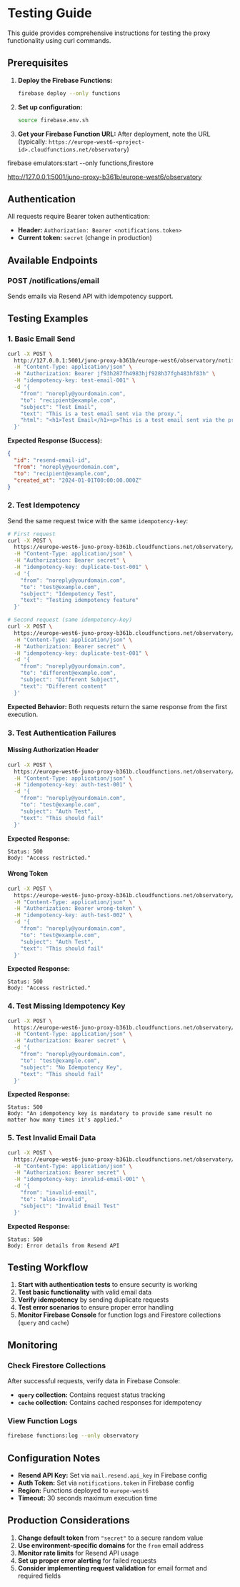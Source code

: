 # Testing Guide

This guide provides comprehensive instructions for testing the proxy functionality using curl commands.

## Prerequisites

1. **Deploy the Firebase Functions:**
   ```bash
   firebase deploy --only functions
   ```

2. **Set up configuration:**
   ```bash
   source firebase.env.sh
   ```

3. **Get your Firebase Function URL:**
   After deployment, note the URL (typically: `https://europe-west6-<project-id>.cloudfunctions.net/observatory`)

firebase emulators:start --only functions,firestore

   http://127.0.0.1:5001/juno-proxy-b361b/europe-west6/observatory
   

## Authentication

All requests require Bearer token authentication:
- **Header:** `Authorization: Bearer <notifications.token>`
- **Current token:** `secret` (change in production)

## Available Endpoints

### POST /notifications/email

Sends emails via Resend API with idempotency support.

## Testing Examples

### 1. Basic Email Send

```bash
curl -X POST \
  http://127.0.0.1:5001/juno-proxy-b361b/europe-west6/observatory/notifications/email \
  -H "Content-Type: application/json" \
  -H "Authorization: Bearer jf93h287fh4983hjf928h37fgh483hf83h" \
  -H "idempotency-key: test-email-001" \
  -d '{
    "from": "noreply@yourdomain.com",
    "to": "recipient@example.com",
    "subject": "Test Email",
    "text": "This is a test email sent via the proxy.",
    "html": "<h1>Test Email</h1><p>This is a test email sent via the proxy.</p>"
  }'
```

**Expected Response (Success):**
```json
{
  "id": "resend-email-id",
  "from": "noreply@yourdomain.com",
  "to": "recipient@example.com",
  "created_at": "2024-01-01T00:00:00.000Z"
}
```

### 2. Test Idempotency

Send the same request twice with the same `idempotency-key`:

```bash
# First request
curl -X POST \
  https://europe-west6-juno-proxy-b361b.cloudfunctions.net/observatory/notifications/email \
  -H "Content-Type: application/json" \
  -H "Authorization: Bearer secret" \
  -H "idempotency-key: duplicate-test-001" \
  -d '{
    "from": "noreply@yourdomain.com",
    "to": "test@example.com",
    "subject": "Idempotency Test",
    "text": "Testing idempotency feature"
  }'

# Second request (same idempotency-key)
curl -X POST \
  https://europe-west6-juno-proxy-b361b.cloudfunctions.net/observatory/notifications/email \
  -H "Content-Type: application/json" \
  -H "Authorization: Bearer secret" \
  -H "idempotency-key: duplicate-test-001" \
  -d '{
    "from": "noreply@yourdomain.com",
    "to": "different@example.com",
    "subject": "Different Subject",
    "text": "Different content"
  }'
```

**Expected Behavior:** Both requests return the same response from the first execution.

### 3. Test Authentication Failures

#### Missing Authorization Header
```bash
curl -X POST \
  https://europe-west6-juno-proxy-b361b.cloudfunctions.net/observatory/notifications/email \
  -H "Content-Type: application/json" \
  -H "idempotency-key: auth-test-001" \
  -d '{
    "from": "noreply@yourdomain.com",
    "to": "test@example.com",
    "subject": "Auth Test",
    "text": "This should fail"
  }'
```

**Expected Response:**
```
Status: 500
Body: "Access restricted."
```

#### Wrong Token
```bash
curl -X POST \
  https://europe-west6-juno-proxy-b361b.cloudfunctions.net/observatory/notifications/email \
  -H "Content-Type: application/json" \
  -H "Authorization: Bearer wrong-token" \
  -H "idempotency-key: auth-test-002" \
  -d '{
    "from": "noreply@yourdomain.com",
    "to": "test@example.com",
    "subject": "Auth Test",
    "text": "This should fail"
  }'
```

**Expected Response:**
```
Status: 500
Body: "Access restricted."
```

### 4. Test Missing Idempotency Key

```bash
curl -X POST \
  https://europe-west6-juno-proxy-b361b.cloudfunctions.net/observatory/notifications/email \
  -H "Content-Type: application/json" \
  -H "Authorization: Bearer secret" \
  -d '{
    "from": "noreply@yourdomain.com",
    "to": "test@example.com",
    "subject": "No Idempotency Key",
    "text": "This should fail"
  }'
```

**Expected Response:**
```
Status: 500
Body: "An idempotency key is mandatory to provide same result no matter how many times it's applied."
```

### 5. Test Invalid Email Data

```bash
curl -X POST \
  https://europe-west6-juno-proxy-b361b.cloudfunctions.net/observatory/notifications/email \
  -H "Content-Type: application/json" \
  -H "Authorization: Bearer secret" \
  -H "idempotency-key: invalid-email-001" \
  -d '{
    "from": "invalid-email",
    "to": "also-invalid",
    "subject": "Invalid Email Test"
  }'
```

**Expected Response:**
```
Status: 500
Body: Error details from Resend API
```

## Testing Workflow

1. **Start with authentication tests** to ensure security is working
2. **Test basic functionality** with valid email data
3. **Verify idempotency** by sending duplicate requests
4. **Test error scenarios** to ensure proper error handling
5. **Monitor Firebase Console** for function logs and Firestore collections (`query` and `cache`)

## Monitoring

### Check Firestore Collections

After successful requests, verify data in Firebase Console:

- **`query` collection:** Contains request status tracking
- **`cache` collection:** Contains cached responses for idempotency

### View Function Logs

```bash
firebase functions:log --only observatory
```

## Configuration Notes

- **Resend API Key:** Set via `mail.resend.api_key` in Firebase config
- **Auth Token:** Set via `notifications.token` in Firebase config
- **Region:** Functions deployed to `europe-west6`
- **Timeout:** 30 seconds maximum execution time

## Production Considerations

1. **Change default token** from `"secret"` to a secure random value
2. **Use environment-specific domains** for the `from` email address
3. **Monitor rate limits** for Resend API usage
4. **Set up proper error alerting** for failed requests
5. **Consider implementing request validation** for email format and required fields
